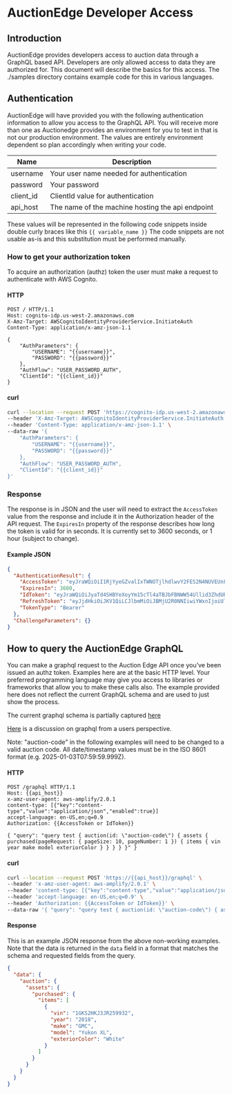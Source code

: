 # AuctionEdge Developer Access

## Introduction

AuctionEdge provides developers access to auction data through a GraphQL based API. Developers are only allowed access to data they are authorized for. This document will describe the basics for this access. The ./samples directory contains example code for this in various languages.

## Authentication

AuctionEdge will have provided you with the following authentication information to allow you access to the GraphQL API. You will receive more than one as Auctionedge provides an environment for you to test in that is not our production environment. The values are entirely environment dependent so plan accordingly when writing your code.

| Name      | Description                                      |
| --------- | ------------------------------------------------ |
| username  | Your user name needed for authentication         |
| password  | Your password                                    |
| client_id | ClientId value for authentication                |
| api_host  | The name of the machine hosting the api endpoint |

These values will be represented in the following code snippets inside double curly braces like this `{{ variable_name }}` The code snippets are not usable as-is and this substitution must be performed manually.

### How to get your authorization token

To acquire an authorization (authz) token the user must make a request to authenticate with AWS Cognito.

#### HTTP

```http
POST / HTTP/1.1
Host: cognito-idp.us-west-2.amazonaws.com
X-Amz-Target: AWSCognitoIdentityProviderService.InitiateAuth
Content-Type: application/x-amz-json-1.1

{
    "AuthParameters": {
        "USERNAME": "{{username}}",
        "PASSWORD": "{{password}}"
    },
    "AuthFlow": "USER_PASSWORD_AUTH",
    "ClientId": "{{client_id}}"
}
```

#### curl

```sh
curl --location --request POST 'https://cognito-idp.us-west-2.amazonaws.com' \
--header 'X-Amz-Target: AWSCognitoIdentityProviderService.InitiateAuth' \
--header 'Content-Type: application/x-amz-json-1.1' \
--data-raw '{
    "AuthParameters": {
        "USERNAME": "{{username}}",
        "PASSWORD": "{{password}}"
    },
    "AuthFlow": "USER_PASSWORD_AUTH",
    "ClientId": "{{client_id}}"
}'
```

### Response

The response is in JSON and the user will need to extract the `AccessToken` value from the response and include it in the Authorization header of the API request.
The `ExpiresIn` property of the response describes how long the token is valid for in seconds. It is currently set to 3600 seconds, or 1 hour (subject to change).

#### Example JSON

```json
{
  "AuthenticationResult": {
    "AccessToken": "eyJraWQiOiI1RjYyeGZvalIxTWNOTjlhdlwvY2FES2N4NUVEUnFnSkpJZXU4MEtrSlJEaz0iLCJhbGciOiJSUzI1NiJ9...",
    "ExpiresIn": 3600,
    "IdToken": "eyJraWQiOiJyaTd4SHBYeXoyYm15cTl4aTBJbFBNWW54Ullid3ZhdURFdVBlTzdheldZPSIsImFsZyI6IlJTMjU2In0...",
    "RefreshToken": "eyJjdHkiOiJKV1QiLCJlbmMiOiJBMjU2R0NNIiwiYWxnIjoiUlNBLU9BRVAifQ...",
    "TokenType": "Bearer"
  },
  "ChallengeParameters": {}
}
```

## How to query the AuctionEdge GraphQL

You can make a graphql request to the Auction Edge API once you’ve been issued an authz token. Examples here are at the basic HTTP level. Your preferred programming language may give you access to libraries or frameworks that allow you to make these calls also. The example provided here does not reflect the current GraphQL schema and are used to just show the process.

The current graphql schema is partially captured [here](./auction-schema.graphql)

[Here](https://graphql.org/learn/queries/) is a discussion on graphql from a users perspective.

Note: "auction-code" in the following examples will need to be changed to a valid auction code. All date/timestamp values must be in the ISO 8601 format (e.g. 2025-01-03T07:59:59.999Z).

#### HTTP

```HTTP
POST /graphql HTTP/1.1
Host: {{api_host}}
x-amz-user-agent: aws-amplify/2.0.1
content-type: [{"key":"content-type","value":"application/json","enabled":true}]
accept-language: en-US,en;q=0.9
Authorization: {{AccessToken or IdToken}}

{ "query": "query test { auction(id: \"auction-code\") { assets { purchased(pageRequest: { pageSize: 10, pageNumber: 1 }) { items { vin year make model exteriorColor } } } } }" }
```

#### curl

```sh
curl --location --request POST 'https://{{api_host}}/graphql' \
--header 'x-amz-user-agent: aws-amplify/2.0.1' \
--header 'content-type: [{"key":"content-type","value":"application/json","enabled":true}]' \
--header 'accept-language: en-US,en;q=0.9' \
--header 'Authorization: {{AccessToken or IdToken}}' \
--data-raw '{ "query": "query test { auction(id: \"auction-code\") { assets { purchased(pageRequest: { pageSize: 10, pageNumber: 1 }) { items { vin year make model exteriorColor } } } } }" }'
```

#### Response

This is an example JSON response from the above non-working examples. Note that the data is returned in the `data` field in a format that matches the schema and requested fields from the query.

```json
{
  "data": {
    "auction": {
      "assets": {
        "purchased": {
          "items": [
            {
              "vin": "1GKS2HKJ3JR259932",
              "year": "2018",
              "make": "GMC",
              "model": "Yukon XL",
              "exteriorColor": "White"
            }
          ]
        }
      }
    }
  }
}
```
